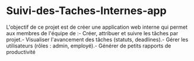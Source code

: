 # Suivi-des-Taches-Internes-app
 L'objectif de ce projet est de créer une application web interne qui permet aux membres de l'équipe  de :- Créer, attribuer et suivre les tâches par projet.- Visualiser l'avancement des tâches (statuts, deadlines).- Gérer les utilisateurs (rôles : admin, employé).- Générer de petits rapports de productivité
